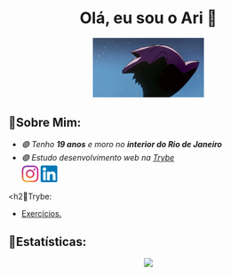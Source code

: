 <div align="center">
    <h1>Olá, eu sou o Ari 👋</h1>
    <img src="Imagens/gengar.gif" width="200px">
</div>

<h2>🍇Sobre Mim:</h2>

<ul>
    <em>
        <li> 🟣 Tenho <strong>19 anos</strong> e moro no <strong>interior do Rio de Janeiro</strong></li>
        <li> 🟣 Estudo desenvolvimento web na <a href="https://www.betrybe.com/" target="_Blank">Trybe</a></li>
        <a href="https://www.instagram.com/arineto3/" target="_Blank"> <img src="Imagens/LogoInstagram.png" width="30px"></a>
        <a href="https://www.linkedin.com/in/arisalesneto/" target="_Blank"> <img src="Imagens/LogoLinkedin.png" width="30px"></a>
    </em>
</ul>
 
<h2🍇Trybe:</h2>
        <ul>
            <li><a href="https://github.com/AriSales/exercise-tech-gallery">Exercícios.</a></li>
        </ul>

<h2>🍇Estatísticas:</h2>

<div align="center">
  <a href="https://github.com/AriSales">
  <img height="185em" src="https://github-readme-stats.vercel.app/api?username=AriSales&show_icons=true&theme=shades-of-             purple&include_all_commits=true&count_private=true"/>
</div>
